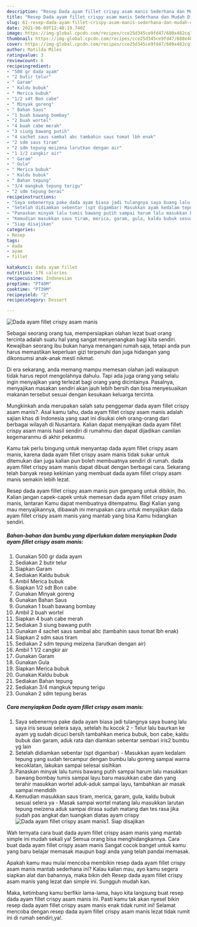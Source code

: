 ```yaml
---
description: "Resep Dada ayam fillet crispy asam manis Sederhana dan Mudah Dibuat"
title: "Resep Dada ayam fillet crispy asam manis Sederhana dan Mudah Dibuat"
slug: 61-resep-dada-ayam-fillet-crispy-asam-manis-sederhana-dan-mudah-dibuat
date: 2021-06-09T12:48:19.740Z
image: https://img-global.cpcdn.com/recipes/cce25d345ce9fd47/680x482cq70/dada-ayam-fillet-crispy-asam-manis-foto-resep-utama.jpg
thumbnail: https://img-global.cpcdn.com/recipes/cce25d345ce9fd47/680x482cq70/dada-ayam-fillet-crispy-asam-manis-foto-resep-utama.jpg
cover: https://img-global.cpcdn.com/recipes/cce25d345ce9fd47/680x482cq70/dada-ayam-fillet-crispy-asam-manis-foto-resep-utama.jpg
author: Matilda Miles
ratingvalue: 3
reviewcount: 6
recipeingredient:
- "500 gr dada ayam"
- "2 butir telur"
- " Garam"
- " Kaldu bubuk"
- " Merica bubuk"
- "1/2 sdt Bon cabe"
- " Minyak goreng"
- " Bahan Saus"
- "1 buah bawang bombay"
- "2 buah wortel"
- "4 buah cabe merah"
- "3 siung bawang putih"
- "4 sachet saus sambal abc tambahin saus tomat lbh enak"
- "2 sdm saus tiram"
- "2 sdm tepung meizena larutkan dengan air"
- "1 1/2 cangkir air"
- " Garam"
- " Gula"
- " Merica bubuk"
- " Kaldu bubuk"
- " Bahan tepung"
- "3/4 mangkuk tepung terigu"
- "2 sdm tepung beras"
recipeinstructions:
- "Saya sebenernya pake dada ayam biasa jadi tulangnya saya buang lalu saya iris sesuai selera saya, setelah itu kocok 2 Telur lalu baurkan ke ayam yg sudah dicuci bersih tambahkan merica bubuk, bon cabe, kaldu bubuk dan garam, aduk rata dan diamkan sebentar sembari iris2 bumbu yg lain"
- "Setelah didiamkan sebentar (spt digambar) Masukkan ayam kedalam tepung yang sudah tercampur dengan bumbu lalu goreng sampai warna kecoklatan, lakukan sampai selesai sisihkan"
- "Panaskan minyak lalu tumis bawang putih sampai harum lalu masukkan bawang bombay tumis sampai layu baru masukkan cabe dan yang terahir masukkan wortel aduk-aduk sampai layu, tambahkan air masak sampai mendidih"
- "Kemudian masukkan saus tiram, merica, garam, gula, kaldu bubuk sesuai selera ya Masak sampai wortel matang lalu masukkan larutan tepung meizena aduk sampai dirasa sudah matang dan tes rasa jika sudah pas angkat dan tuangkan diatas ayam crispy"
- "Siap disajikan"
categories:
- Resep
tags:
- dada
- ayam
- fillet

katakunci: dada ayam fillet 
nutrition: 176 calories
recipecuisine: Indonesian
preptime: "PT40M"
cooktime: "PT39M"
recipeyield: "2"
recipecategory: Dessert

---
```



![Dada ayam fillet crispy asam manis](https://img-global.cpcdn.com/recipes/cce25d345ce9fd47/680x482cq70/dada-ayam-fillet-crispy-asam-manis-foto-resep-utama.jpg)

Sebagai seorang orang tua, mempersiapkan olahan lezat buat orang tercinta adalah suatu hal yang sangat menyenangkan bagi kita sendiri. Kewajiban seorang ibu bukan hanya menangani rumah saja, tetapi anda pun harus memastikan keperluan gizi terpenuhi dan juga hidangan yang dikonsumsi anak-anak mesti nikmat.

Di era  sekarang, anda memang mampu memesan olahan jadi walaupun tidak harus repot mengolahnya dahulu. Tapi ada juga orang yang selalu ingin menyajikan yang terlezat bagi orang yang dicintainya. Pasalnya, menyajikan masakan sendiri akan jauh lebih bersih dan bisa menyesuaikan makanan tersebut sesuai dengan kesukaan keluarga tercinta. 



Mungkinkah anda merupakan salah satu penggemar dada ayam fillet crispy asam manis?. Asal kamu tahu, dada ayam fillet crispy asam manis adalah sajian khas di Indonesia yang saat ini disukai oleh orang-orang dari berbagai wilayah di Nusantara. Kalian dapat menyajikan dada ayam fillet crispy asam manis hasil sendiri di rumahmu dan dapat dijadikan camilan kegemaranmu di akhir pekanmu.

Kamu tak perlu bingung untuk menyantap dada ayam fillet crispy asam manis, karena dada ayam fillet crispy asam manis tidak sukar untuk ditemukan dan juga kalian pun boleh membuatnya sendiri di rumah. dada ayam fillet crispy asam manis dapat dibuat dengan berbagai cara. Sekarang telah banyak resep kekinian yang membuat dada ayam fillet crispy asam manis semakin lebih lezat.

Resep dada ayam fillet crispy asam manis pun gampang untuk dibikin, lho. Kalian jangan capek-capek untuk memesan dada ayam fillet crispy asam manis, lantaran Kamu dapat membuatnya ditempatmu. Bagi Kalian yang mau menyajikannya, dibawah ini merupakan cara untuk menyajikan dada ayam fillet crispy asam manis yang mantab yang bisa Kamu hidangkan sendiri.

<!--inarticleads1-->

##### Bahan-bahan dan bumbu yang diperlukan dalam menyiapkan Dada ayam fillet crispy asam manis:

1. Gunakan 500 gr dada ayam
1. Sediakan 2 butir telur
1. Siapkan  Garam
1. Sediakan  Kaldu bubuk
1. Ambil  Merica bubuk
1. Siapkan 1/2 sdt Bon cabe
1. Gunakan  Minyak goreng
1. Gunakan  Bahan Saus
1. Gunakan 1 buah bawang bombay
1. Ambil 2 buah wortel
1. Siapkan 4 buah cabe merah
1. Sediakan 3 siung bawang putih
1. Gunakan 4 sachet saus sambal abc (tambahin saus tomat lbh enak)
1. Siapkan 2 sdm saus tiram
1. Sediakan 2 sdm tepung meizena (larutkan dengan air)
1. Ambil 1 1/2 cangkir air
1. Gunakan  Garam
1. Gunakan  Gula
1. Siapkan  Merica bubuk
1. Gunakan  Kaldu bubuk
1. Sediakan  Bahan tepung
1. Sediakan 3/4 mangkuk tepung terigu
1. Gunakan 2 sdm tepung beras




<!--inarticleads2-->

##### Cara menyiapkan Dada ayam fillet crispy asam manis:

1. Saya sebenernya pake dada ayam biasa jadi tulangnya saya buang lalu saya iris sesuai selera saya, setelah itu kocok 2 - Telur lalu baurkan ke ayam yg sudah dicuci bersih tambahkan merica bubuk, bon cabe, kaldu bubuk dan garam, aduk rata dan diamkan sebentar sembari iris2 bumbu yg lain
1. Setelah didiamkan sebentar (spt digambar) - Masukkan ayam kedalam tepung yang sudah tercampur dengan bumbu lalu goreng sampai warna kecoklatan, lakukan sampai selesai sisihkan
1. Panaskan minyak lalu tumis bawang putih sampai harum lalu masukkan bawang bombay tumis sampai layu baru masukkan cabe dan yang terahir masukkan wortel aduk-aduk sampai layu, tambahkan air masak sampai mendidih
1. Kemudian masukkan saus tiram, merica, garam, gula, kaldu bubuk sesuai selera ya - Masak sampai wortel matang lalu masukkan larutan tepung meizena aduk sampai dirasa sudah matang dan tes rasa jika sudah pas angkat dan tuangkan diatas ayam crispy
<img src="//assets-global.cpcdn.com/assets/icons/button_play-2c75c40dde080a61004c1f40b05d8f140eaff45d7e9e6481dc71c63d2e7c4909.png" alt="Dada ayam fillet crispy asam manis">1. Siap disajikan




Wah ternyata cara buat dada ayam fillet crispy asam manis yang mantab simple ini mudah sekali ya! Semua orang bisa menghidangkannya. Cara buat dada ayam fillet crispy asam manis Sangat cocok banget untuk kamu yang baru belajar memasak maupun bagi anda yang telah pandai memasak.

Apakah kamu mau mulai mencoba membikin resep dada ayam fillet crispy asam manis mantab sederhana ini? Kalau kalian mau, ayo kamu segera siapkan alat dan bahannya, maka bikin deh Resep dada ayam fillet crispy asam manis yang lezat dan simple ini. Sungguh mudah kan. 

Maka, ketimbang kamu berfikir lama-lama, hayo kita langsung buat resep dada ayam fillet crispy asam manis ini. Pasti kamu tak akan nyesel bikin resep dada ayam fillet crispy asam manis enak tidak rumit ini! Selamat mencoba dengan resep dada ayam fillet crispy asam manis lezat tidak rumit ini di rumah sendiri,ya!.

